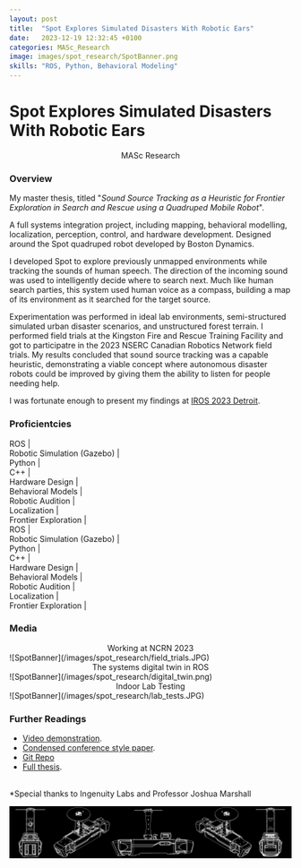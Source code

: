 ```yaml
---
layout: post
title:  "Spot Explores Simulated Disasters With Robotic Ears"
date:   2023-12-19 12:32:45 +0100
categories: MASc_Research
image: images/spot_research/SpotBanner.png
skills: "ROS, Python, Behavioral Modeling"
---
```


# Spot Explores Simulated Disasters With Robotic Ears
<!-- Type of Project -->
<div align="center"> MASc Research </div>

### Overview
My master thesis, titled "*Sound Source Tracking as a Heuristic for Frontier Exploration in Search and Rescue using a Quadruped Mobile Robot*". 

A full systems integration project, including mapping, behavioral modelling, localization, perception, control, and hardware development. Designed around the Spot quadruped robot developed by Boston Dynamics.

I developed Spot to explore previously unmapped environments while tracking the sounds of human speech. The direction of the incoming sound was used to intelligently decide where to search next. Much like human search parties, this system used human voice as a compass, building a map of its environment as it searched for the target source.

Experimentation was performed in ideal lab environments, semi-structured simulated urban disaster scenarios, and unstructured forest terrain. I performed field trials at the Kingston Fire and Rescue Training Facility and got to participatre in the 2023 NSERC Canadian Robotics Network field trials. My results concluded that sound source tracking was a capable heuristic, demonstrating a viable concept where autonomous disaster robots could be improved by giving them the ability to listen for people needing help.

I was fortunate enough to present my findings at [IROS 2023 Detroit](https://www.linkedin.com/posts/francesco-marrato_iros2023-activity-7114980573646917632-9t4Y?utm_source=share&utm_medium=member_desktop). 

### Proficientcies

<div class="marquee">
    <div class="marquee-content scroll">
        <div>  ROS | </div>
        <div>Robotic Simulation (Gazebo) | </div>
        <div>Python | </div>
        <div>C++ | </div>
        <div>Hardware Design | </div>
        <div>Behavioral Models | </div>
        <div>Robotic Audition | </div>
        <div>Localization | </div>
        <div>Frontier Exploration | </div>
    </div>
    <div class="marquee-content scroll">
        <div>  ROS | </div>
        <div>Robotic Simulation (Gazebo) | </div>
        <div>Python | </div>
        <div>C++ | </div>
        <div>Hardware Design | </div>
        <div>Behavioral Models | </div>
        <div>Robotic Audition | </div>
        <div>Localization | </div>
        <div>Frontier Exploration | </div>
    </div>
</div>

### Media
<div align="center"> Working at NCRN 2023 </div>
![SpotBanner](/images/spot_research/field_trials.JPG)

<div align="center"> The systems digital twin in ROS </div>
![SpotBanner](/images/spot_research/digital_twin.png)

<div align="center"> Indoor Lab Testing </div>
![SpotBanner](/images/spot_research/lab_tests.JPG)

### Further Readings
* [Video demonstration](https://www.youtube.com/watch?v=P1QKg5s2XsQ).
* [Condensed conference style paper](https://github.com/offroad-robotics/sst_as_a_heuristic_for_frontier_exploration/blob/main/project_images/ICRA2024_Sound_Source_Tracking_as_a_Heuristic_for_Search.pdf).
* [Git Repo](https://github.com/TankyFranky/masc_research_spot_auditory_exploration)
* [Full thesis](https://hdl.handle.net/1974/32734).


<br>
*Special thanks to Ingenuity Labs and Professor Joshua Marshall

![SpotBanner](/images/spot_research/SpotBanner.png)


